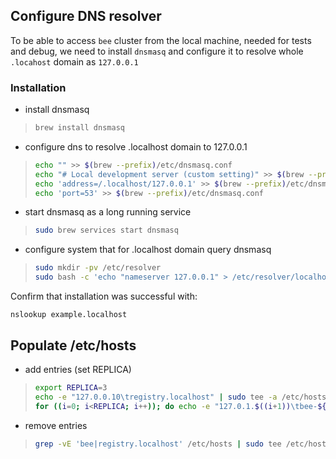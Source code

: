 ## Configure DNS resolver

To be able to access `bee` cluster from the local machine, needed for tests and debug, we need to install `dnsmasq` and configure it to resolve whole `.locahost` domain as `127.0.0.1`

### Installation

* install dnsmasq
>```bash
>brew install dnsmasq
>```

* configure dns to resolve .localhost domain to 127.0.0.1
>```bash
>echo "" >> $(brew --prefix)/etc/dnsmasq.conf
>echo "# Local development server (custom setting)" >> $(brew --prefix)/etc/dnsmasq.conf
>echo 'address=/.localhost/127.0.0.1' >> $(brew --prefix)/etc/dnsmasq.conf
>echo 'port=53' >> $(brew --prefix)/etc/dnsmasq.conf
>```

* start dnsmasq as a long running service
>```bash
>sudo brew services start dnsmasq
>```

* configure system that for .localhost domain query dnsmasq
>```bash
>sudo mkdir -pv /etc/resolver
>sudo bash -c 'echo "nameserver 127.0.0.1" > /etc/resolver/localhost'
>```

Confirm that installation was successful with:

`nslookup example.localhost`

## Populate /etc/hosts

* add entries (set REPLICA)
>```bash
>export REPLICA=3
>echo -e "127.0.0.10\tregistry.localhost" | sudo tee -a /etc/hosts
>for ((i=0; i<REPLICA; i++)); do echo -e "127.0.1.$((i+1))\tbee-${i}.localhost bee-${i}-debug.localhost"; done | sudo tee -a /etc/hosts
>```
* remove entries
>```bash
>grep -vE 'bee|registry.localhost' /etc/hosts | sudo tee /etc/hosts
>```